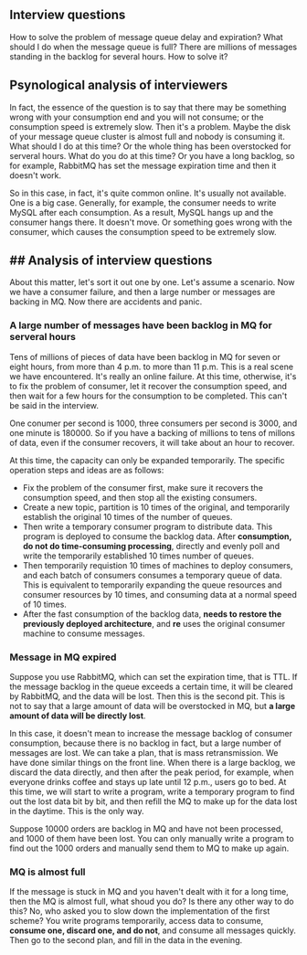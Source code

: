 ## Interview questions
How to solve the problem of message queue delay and expiration? What should I do when the message queue is full? There are millions of messages standing in the backlog for several hours. How to solve it?

## Psynological analysis of interviewers
In fact, the essence of the question is to say that there may be something wrong with your consumption end and you will not consume; or the consumption speed is extremely slow. Then it's a problem. Maybe the disk of your message queue cluster is almost full and nobody is consuming it. What should I do at this time? Or the whole thing has been overstocked for serveral hours. What do you do at this time? Or you have a long backlog, so for example, RabbitMQ has set the message expiration time and then it doesn't work.

So in this case, in fact, it's quite common online. It's usually not available. One is a big case. Generally, for example, the consumer needs to write MySQL after each consumption. As a result, MySQL hangs up and the consumer hangs there. It doesn't move. Or something goes wrong with the consumer, which causes the consumption speed to be extremely slow.

## ## Analysis of interview questions
About this matter, let's sort it out one by one. Let's assume a scenario. Now we have a consumer failure, and then a large number or messages are backing in MQ. Now there are accidents and panic.

### A large number of messages have been backlog in MQ for serveral hours
Tens of millions of pieces of data have been backlog in MQ for seven or eight hours, from more than 4 p.m. to more than 11 p.m. This is a real scene we have encountered. It's really an online failure. At this time, otherwise, it's to fix the problem of consumer, let it recover the consumption speed, and then wait for a few hours for the consumption to be completed. This can't be said in the interview.

One conumer per second is 1000, three consumers per second is 3000, and one minute is 180000. So if you have a backing of millions to tens of millons of data, even if the consumer recovers, it will take about an hour to recover.

At this time, the capacity can only be expanded temporarily. The specific operation steps and ideas are as follows:
- Fix the problem of the consumer first, make sure it recovers the consumption speed, and then stop all the existing consumers.
- Create a new topic, partition is 10 times of the original, and temporarily establish the original 10 times of the number of queues.
- Then write a temporary consumer program to distribute data. This program is deployed to consume the backlog data. After **consumption, do not do time-consuming processing**, directly and evenly poll and write the temporarily established 10 times number of queues.
- Then temporarily requistion 10 times of machines to deploy consumers, and each batch of consumers consumes a temporary queue of data. This is equivalent to temporarily expanding the queue resources and consumer resources by 10 times, and consuming data at a normal speed of 10 times.
- After the fast consumption of the backlog data, **needs to restore the previously deployed architecture**, and **re** uses the original consumer machine to consume messages.

### Message in MQ expired
Suppose you use RabbitMQ, which can set the expiration time, that is TTL. If the message backlog in the queue exceeds a certain time, it will be cleared by RabbitMQ, and the data will be lost. Then this is the second pit. This is not to say that a large amount of data will be overstocked in MQ, but **a large amount of data will be directly lost**.

In this case, it doesn't mean to increase the message backlog of consumer consumption, because there is no backlog in fact, but a large number of messages are lost. We can take a plan, that is mass retransmission. We have done similar things on the front line. When there is a large backlog, we discard the data directly, and then after the peak period, for example, when everyone drinks coffee and stays up late until 12 p.m., users go to bed. At this time, we will start to write a program, write a temporary program to find out the lost data bit by bit, and then refill the MQ to make up for the data lost in the daytime. This is the only way.

Suppose 10000 orders are backlog in MQ and have not been processed, and 1000 of them have been lost. You can only manually write a program to find out the 1000 orders and manually send them to MQ to make up again.

### MQ is almost full
If the message is stuck in MQ and you haven't dealt with it for a long time, then the MQ is almost full, what shoud you do? Is there any other way to do this? No, who asked you to slow down the implementation of the first scheme? You write programs temporarily, access data to consume, **consume one, discard one, and do not**, and consume all messages quickly. Then go to the second plan, and fill in the data in the evening.